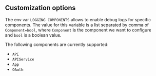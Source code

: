 ## Customization options

The env var `LOGGING_COMPONENTS` allows to enable debug logs for specific components. The value for this variable is a list separated by comma of `Component=bool`, where `Component` is the component we want to configure and `bool` is a boolean value.

The following components are currently supported:

- `API`
- `APIService`
- `App`
- `OAuth`
